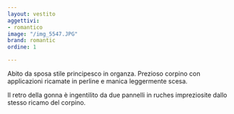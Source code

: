 ```yaml
---
layout: vestito
aggettivi:
- romantico
image: "/img_5547.JPG"
brand: romantic
ordine: 1

---
```

Abito da sposa stile principesco in organza. Prezioso corpino con applicazioni ricamate in perline e manica leggermente scesa.

Il retro della gonna è ingentilito da due pannelli in ruches impreziosite dallo stesso ricamo del corpino.
